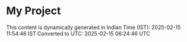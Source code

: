 # My Project

This content is dynamically generated in Indian Time (IST): 2025-02-15 11:54:46 IST
Converted to UTC: 2025-02-15 06:24:46 UTC
